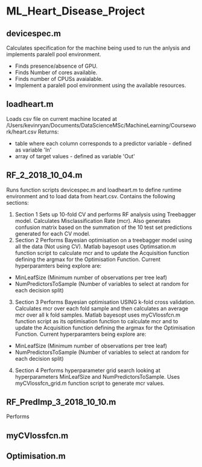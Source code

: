 # ML_Heart_Disease_Project
## devicespec.m
Calculates specification for the machine being used to run the anlysis and implements paralell pool environment.

* Finds presence/absence of GPU.
* Finds Number of cores available.
* Finds number of CPUSs avaialable.
* Implement a paralell pool environment using the available resources.

## loadheart.m
Loads csv file on current machine located at /Users/kevinryan/Documents/DataScienceMSc/MachineLearning/Coursework/heart.csv
Returns:
* table where each column corresponds to a predictor variable - defined as variable 'In'
* array of target values - defined as variable 'Out'

## RF_2_2018_10_04.m
Runs function scripts devicespec.m and loadheart.m to define runtime environment and to load data from heart.csv.
Contains the following sections:

1. Section 1
  Sets up 10-fold CV and performs RF analysis using Treebagger model. Calculates Misclassification Rate (mcr). Also generates confusion matrix based on the summation of the 10 test set predictions generated for each CV model.
2. Section 2
  Performs Bayesian optimisation on a treebagger model using all the data (Not using CV). Matlab bayesopt uses Optimsation.m function script to calculate mcr and to update the Acquisition function defining the argmax for the Optimisation Function. Current hyperparamters being explore are:
  * MinLeafSize (Minimum number of observations per tree leaf)
  * NumPredictorsToSample (Number of variables to select at random for each decision split)
3. Section 3
  Performs Bayesian optimisation USING k-fold cross validation. Calculates mcr over each fold sample and then calculates an average mcr over all k fold samples. Matlab bayesopt uses myCVlossfcn.m function script as its optimisation function to calculate mcr and to update the Acquisition function defining the argmax for the Optimisation Function.
Current hyperparamters being explore are:
  * MinLeafSize (Minimum number of observations per tree leaf)
  * NumPredictorsToSample (Number of variables to select at random for each decision split)
4. Section 4
 Performs hyperparameter grid search looking at hyperparameters MinLeafSize and NumPredictorsToSample. Uses myCVlossfcn_grid.m function script to generate mcr values.
 
## RF_PredImp_3_2018_10_10.m
Performs
  
## myCVlossfcn.m
## Optimisation.m


